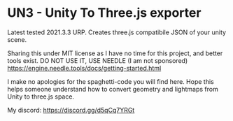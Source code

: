 # UN3 - Unity To Three.js exporter
 Latest tested 2021.3.3 URP. Creates three.js compatibile JSON of your unity scene. 
 
 Sharing this under MIT license as I have no time for this project, and better tools exist.
 DO NOT USE IT, USE NEEDLE (I am not sponsored) https://engine.needle.tools/docs/getting-started.html

I make no apologies for the spaghetti-code you will find here. Hope this helps someone understand how to convert geometry and lightmaps from Unity to three.js space.

My discord:
https://discord.gg/d5qCq7YRGt
